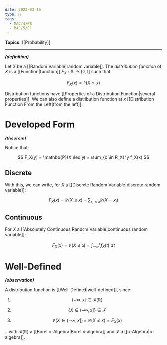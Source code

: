 ```yaml
---
date: 2023-03-15
type: 🧠
tags:
  - MAC/4/PB
  - MAC/5/E1
---
```


**Topics:** [[Probability]]

---

_**(definition)**_

Let $X$ be a [[Random Variable|random variable]]. The _distribution function_ of $X$ is a [[Function|function]] $F_X : \mathbb{R} \to [0, 1]$ such that:

$$
F_X(x) = \mathbb{P}(X \leq x)
$$

Distribution functions have [[Properties of a Distribution Function|several properties]]. We can also define a distribution function at $x$ [[Distribution Function From the Left|from the left]].

# Developed Form

_**(theorem)**_

Notice that:

$$
F_X(y) = \mathbb{P}(X \leq y) = \sum_{x \in R_X}^y f_X(x)
$$

## Discrete

With this, we can write, for $X$ a [[Discrete Random Variable|discrete random variable]]:

$$
F_X(x) = \mathbb{P}(X \leq x) = \sum_{x_i \leq x} \mathbb{P}(X = x_i)
$$
## Continuous

For $X$ a [[Absolutely Continuous Random Variable|continuous random variable]]:

$$
F_X(x) = \mathbb{P}(X \leq x) = \int_{-\infty}^x f_X(t)\ dt
$$

# Well-Defined

_**(observation)**_

A distribution function is [[Well-Defined|well-defined]], since:

1. $$(-\infty, x] \in \mathcal{B}(\mathbb{R})$$
2. $$\{ X \in (-\infty, x] \} \in \mathscr{F}$$

3. $$\mathbb{P}(X \in (-\infty, x]) = \mathbb{P}(X \leq x) = F_X(x)$$

…with $\mathcal{B}(\mathbb{R})$ a [[Borel σ-Algebra|Borel σ-algebra]] and $\mathscr{F}$ a [[σ-Algebra|σ-algebra]].
